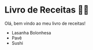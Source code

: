 # Livro de Receitas :man_cook:

Olá, bem vindo ao meu livro de receitas!

- Lasanha Bolonhesa
- Pavê
- Sushi
